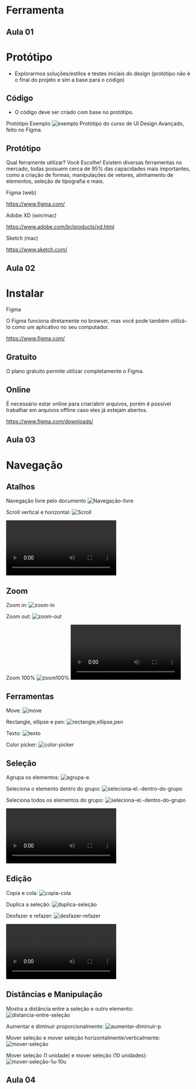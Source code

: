 # Ferramenta

## Aula 01

# Protótipo
* Explorarmos soluções/estilos e testes iniciais do design
(protótipo não é o final do projeto e sim a base para o código)

## Código
* O código deve ser criado com base no protótipo.

Protótipo Exemplo
![exemplo](imagens/imagens%20aula%2002/prototipo.jpg)
Protótipo do curso de UI Design Avançado, feito no Figma.

## Protótipo
Qual ferramente utilizar?
Você Escolhe!
Existem diversas ferramentas no mercado, todas possuem cerca de 95% das capacidades mais importantes, como a criação de formas, manipulações de vetores, alinhamento de elementos, seleção de tipografia e mais.

Figma (web)

https://www.figma.com/

Adobe XD (win/mac)

https://www.adobe.com/br/products/xd.html

Sketch (mac)

https://www.sketch.com/

## Aula 02

# Instalar
Figma

O Figma funciona diretamente no browser, mas você pode também utilizá-lo como um aplicativo no seu computador.

https://www.figma.com/

## Gratuito

O plano gratuito permite utilizar completamente o Figma.

## Online

É necessário estar online para criar/abrir arquivos, porém é possível trabalhar em arquivos offline caso eles já estejam abertos.

https://www.figma.com/downloads/

## Aula 03

# Navegação

## Atalhos

Navegação livre pelo documento
![Navegação-livre](imagens/imagens%20aula%2002/navega%C3%A7%C3%A3o-livre.jpeg)

Scroll vertical e horizontal:
![Scroll](Imagens/imagens%20aula%2002/scroll.jpeg)

![demonstração](imagens/imagens%20aula%2002/figma-navegacao.mp4)
 
## Zoom

Zoom in:
![zoom-in](Imagens/imagens%20aula%2002/zoom.jpeg)

Zoom out:
![zoom-out](imagens//imagens%20aula%2002/zoom-out.jpeg)

Zoom 100%
![zoom100%](imagens//imagens%20aula%2002/zoom100%25.jpeg)
![demonstração](imagens/imagens%20aula%2002/figma-zoom.mp4)

 
## Ferramentas

Move:
![move](imagens/imagens%20aula%2002/move.jpeg)

Rectangle, ellipse e pen:
![rectangle,ellipse,pen](imagens//imagens%20aula%2002/rectangle-ellipse-pen.jpeg)

Texto:
![texto](imagens//imagens%20aula%2002/texto.jpeg)

Color picker:
![color-picker](imagens//imagens%20aula%2002/color-picker.jpeg)

 
## Seleção
Agrupa os elementos:
![agrupa-e.](imagens//imagens%20aula%2002/agrupa-elementos.jpeg)

Seleciona o elemento dentro do grupo:
![seleciona-el.-dentro-do-grupo](imagens//imagens%20aula%2002/seleciona-elementos-dentro-de-grupo.jpeg)


Seleciona todos os elementos do grupo:
![seleciona-el.-dentro-do-grupo](imagens//imagens%20aula%2002/seleciona-todos-os-elementos-do-grupo.jpeg)

![demonstração](imagens//imagens%20aula%2002/figma-selecao.mp4)

## Edição
Copia e cola:
![copia-cola](imagens//imagens%20aula%2002/copia-e-cola.jpeg)

Duplica a seleção:
![duplica-seleção](imagens//imagens%20aula%2002/duplica-sele%C3%A7%C3%A3o.jpeg)

Desfazer e refazer:
![desfazer-refazer](imagens//imagens%20aula%2002/desfazer-refazer.jpeg)

![demonstração](imagens//imagens%20aula%2002/figma-edicao.mp4)
 
## Distâncias e Manipulação

Mostra a distância entre a seleção e outro elemento:
![distancia-entre-seleção](imagens//imagens%20aula%2002/mostra-distancia-entre-elementos.jpeg)

Aumentar e diminuir proporcionalmente:
![aumentar-diminuir-p.](imagens//imagens%20aula%2002/Aumentar-diminuir-proporcionalmente.jpeg)

Mover seleção e mover seleção horizontalmente/verticalmente:
![mover-seleção](imagens//imagens%20aula%2002/mover-sele%C3%A7%C3%A3o-horizontamente-ou-verticalmente.jpeg)

Mover seleção (1 unidade) e mover seleção (10 unidades):
![mover-seleção-1u-10u](imagens//imagens%20aula%2002/mover-sele%C3%A7%C3%A3o-1unidade-e-mover-sele%C3%A7%C3%A3o-10unidades.jpeg)

## Aula 04


